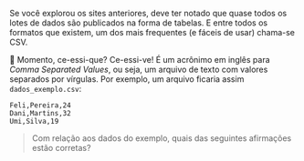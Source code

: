 Se você explorou os sites anteriores, deve ter notado que quase todos os lotes de dados são publicados na forma de tabelas. E entre todos os formatos que existem, um dos mais frequentes (e fáceis de usar) chama-se CSV.

🤨 Momento, ce-essi-que? Ce-essi-ve! É um acrônimo em inglês para _Comma Separated Values_, ou seja, um arquivo de texto com valores separados por vírgulas. Por exemplo, um arquivo ficaria assim `dados_exemplo.csv`:

```csv
Feli,Pereira,24
Dani,Martins,32
Umi,Silva,19
```
> Com relação aos dados do exemplo, quais das seguintes afirmações estão corretas?
